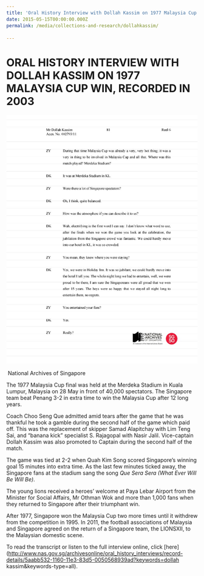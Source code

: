 ```yaml
---
title: 'Oral History Interview with Dollah Kassim on 1977 Malaysia Cup Win, Recorded in 2003'
date: 2015-05-15T00:00:00.000Z
permalink: /media/collections-and-research/dollahkassim/

---
```



<iframe id="pxcelframe" src="//t.sharethis.com/a/t_.htm?ver=0.345.16985&amp;cid=c010#rnd=1577953302911&amp;cid=c010&amp;dmn=www.nas.gov.sg&amp;tt=t.dhj&amp;dhjLcy=26&amp;lbl=pxcel&amp;flbl=pxcel&amp;ll=d&amp;ver=0.345.16985&amp;ell=d&amp;cck=__stid&amp;pn=%2Fblogs%2Farchivistpick%2Fdollah-kassim%2F&amp;qs=na&amp;rdn=www.nas.gov.sg&amp;rpn=%2Fblogs%2Farchivistpick%2F2015%2F05%2F&amp;rqs=na&amp;cc=SG&amp;cont=AS&amp;ipaddr=" style="display: none;"></iframe>

# ORAL HISTORY INTERVIEW WITH DOLLAH KASSIM ON 1977 MALAYSIA CUP WIN, RECORDED IN 2003

![National Archives of Singapore](../../../images/blogs/2015-05-15-l.jpg)

​															National Archives of Singapore

The 1977 Malaysia Cup final was held at the Merdeka Stadium in Kuala Lumpur, Malaysia on 28 May in front of 40,000 spectators. The Singapore team beat Penang 3-2 in extra time to win the Malaysia Cup after 12 long years.

Coach Choo Seng Que admitted amid tears after the game that he was thankful he took a gamble during the second half of the game which paid off. This was the replacement of skipper Samad Alapitchay with Lim Teng Sai, and “banana kick” specialist S. Rajagopal with Nasir Jalil. Vice-captain Dollah Kassim was also promoted to Captain during the second half of the match.

The game was tied at 2-2 when Quah Kim Song scored Singapore’s winning goal 15 minutes into extra time. As the last few minutes ticked away, the Singapore fans at the stadium sang the song *Que Sera Sera (What Ever Will Be Will Be)*.

The young lions received a heroes’ welcome at Paya Lebar Airport from the Minister for Social Affairs, Mr Othman Wok and more than 1,000 fans when they returned to Singapore after their triumphant win.

After 1977, Singapore won the Malaysia Cup two more times until it withdrew from the competition in 1995. In 2011, the football associations of Malaysia and Singapore agreed on the return of a Singapore team, the LIONSXII, to the Malaysian domestic scene.

To read the transcript or listen to the full interview online, click [here](http://www.nas.gov.sg/archivesonline/oral_history_interviews/record-details/5aabb532-1160-11e3-83d5-0050568939ad?keywords=dollah kassim&keywords-type=all).
